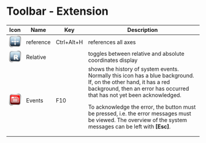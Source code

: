 # Toolbar - Extension

| Icon | Name | Key | Description |
|:---:|---|---|---|
![homeAll](images/SK_HomeAll.png) | reference | Ctrl+Alt+H | references all axes
![abs](images/SK_PosRelative.png) | Relative | | toggles between relative and absolute coordinates display
![stop](images/SK_Messages_active.png) | Events | F10 | shows the history of system events. Normally this icon has a blue background. If, on the other hand, it has a red background, then an error has occurred that has not yet been acknowledged.</p><p>To acknowledge the error, the button must be pressed, i.e. the error messages must be viewed. The overview of the system messages can be left with **[Esc]**.
